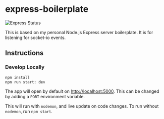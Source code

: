 # express-boilerplate

![Express Status](https://github.com/jcockbain/express-boilerplate/workflows/Node%20CI/badge.svg)

This is based on my personal Node.js Express server boilerplate. It is for listening for socket-io events.

## Instructions

### Develop Locally

```bash
npm install
npm run start: dev
```

The app will open by default on <http://localhost:5000>. This can be changed by adding a `PORT` environment variable.

This will run with `nodemon`, and live update on code changes. To run without `nodemon`,  run  `npm start`.
